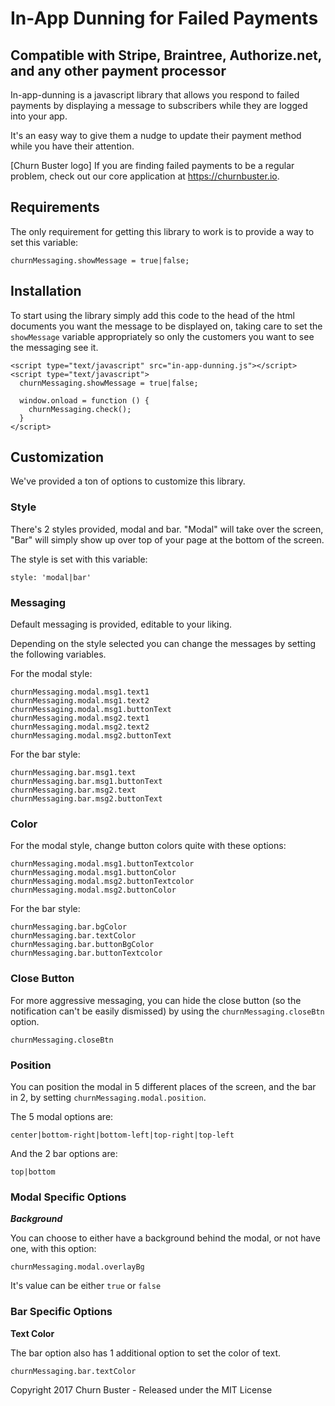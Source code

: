# In-App Dunning for Failed Payments
## Compatible with Stripe, Braintree, Authorize.net, and any other payment processor

In-app-dunning is a javascript library that allows you respond to failed payments by displaying a message to subscribers while they are logged into your app.

It's an easy way to give them a nudge to update their payment method while you have their attention.

[Churn Buster logo]
If you are finding failed payments to be a regular problem, check out our core application at https://churnbuster.io.


## Requirements

The only requirement for getting this library to work is to provide a way to set this variable:

```churnMessaging.showMessage = true|false;```

## Installation

To start using the library simply add this code to the head of the html documents you want the message to be displayed on, taking care to set the `showMessage` variable appropriately so only the customers you want to see the messaging see it.
```
<script type="text/javascript" src="in-app-dunning.js"></script>
<script type="text/javascript">
  churnMessaging.showMessage = true|false;

  window.onload = function () {
    churnMessaging.check();
  }
</script>
```

## Customization

We've provided a ton of options to customize this library.

### Style

There's 2 styles provided, modal and bar. "Modal" will take over the screen, "Bar" will simply show up over top of your page at the bottom of the screen.

The style is set with this variable:

```style: 'modal|bar'```

### Messaging

Default messaging is provided, editable to your liking.

Depending on the style selected you can change the messages by setting the following variables.

For the modal style:

```
churnMessaging.modal.msg1.text1
churnMessaging.modal.msg1.text2
churnMessaging.modal.msg1.buttonText
churnMessaging.modal.msg2.text1
churnMessaging.modal.msg2.text2
churnMessaging.modal.msg2.buttonText
```

For the bar style:

```
churnMessaging.bar.msg1.text
churnMessaging.bar.msg1.buttonText
churnMessaging.bar.msg2.text
churnMessaging.bar.msg2.buttonText
```

### Color

For the modal style, change button colors quite with these options:

```
churnMessaging.modal.msg1.buttonTextcolor
churnMessaging.modal.msg1.buttonColor
churnMessaging.modal.msg2.buttonTextcolor
churnMessaging.modal.msg2.buttonColor
```

For the bar style:

```
churnMessaging.bar.bgColor
churnMessaging.bar.textColor
churnMessaging.bar.buttonBgColor
churnMessaging.bar.buttonTextcolor
```

### Close Button

For more aggressive messaging, you can hide the close button (so the notification can't be easily dismissed) by using the `churnMessaging.closeBtn` option.

```churnMessaging.closeBtn```

### Position

You can position the modal in 5 different places of the screen, and the bar in 2, by setting `churnMessaging.modal.position`.

The 5 modal options are:

```center|bottom-right|bottom-left|top-right|top-left```

And the 2 bar options are:

```top|bottom```

### Modal Specific Options
***Background***

You can choose to either have a background behind the modal, or not have one, with this option:

```churnMessaging.modal.overlayBg```

It's value can be either `true` or `false`

### Bar Specific Options
**Text Color**

The bar option also has 1 additional option to set the color of text.

```churnMessaging.bar.textColor```

Copyright 2017 Churn Buster - Released under the MIT License
